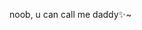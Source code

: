 noob, u can call me daddy✨~

<!---
urasssopretty/urasssopretty is a ✨ special ✨ repository because its `README.md` (this file) appears on your GitHub profile.
You can click the Preview link to take a look at your changes.
--->
